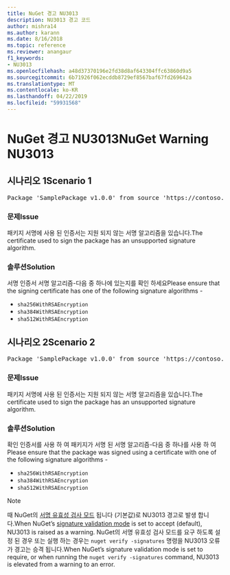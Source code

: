 ```yaml
---
title: NuGet 경고 NU3013
description: NU3013 경고 코드
author: mishra14
ms.author: karann
ms.date: 8/16/2018
ms.topic: reference
ms.reviewer: anangaur
f1_keywords:
- NU3013
ms.openlocfilehash: a48d37370196e2fd38d8af643304ffc63860d9a5
ms.sourcegitcommit: 6b71926f062ecddb8729ef8567baf67fd269642a
ms.translationtype: MT
ms.contentlocale: ko-KR
ms.lasthandoff: 04/22/2019
ms.locfileid: "59931568"
---
```

# <a name="nuget-warning-nu3013"></a><span data-ttu-id="76fc8-103">NuGet 경고 NU3013</span><span class="sxs-lookup"><span data-stu-id="76fc8-103">NuGet Warning NU3013</span></span>

## <a name="scenario-1"></a><span data-ttu-id="76fc8-104">시나리오 1</span><span class="sxs-lookup"><span data-stu-id="76fc8-104">Scenario 1</span></span>

<pre>Package 'SamplePackage v1.0.0' from source 'https://contoso.com/index.json': The signing certificate has an unsupported signature algorithm.</pre>

### <a name="issue"></a><span data-ttu-id="76fc8-105">문제</span><span class="sxs-lookup"><span data-stu-id="76fc8-105">Issue</span></span>

<span data-ttu-id="76fc8-106">패키지 서명에 사용 된 인증서는 지원 되지 않는 서명 알고리즘을 있습니다.</span><span class="sxs-lookup"><span data-stu-id="76fc8-106">The certificate used to sign the package has an unsupported signature algorithm.</span></span>


### <a name="solution"></a><span data-ttu-id="76fc8-107">솔루션</span><span class="sxs-lookup"><span data-stu-id="76fc8-107">Solution</span></span>

<span data-ttu-id="76fc8-108">서명 인증서 서명 알고리즘-다음 중 하나에 있는지를 확인 하세요</span><span class="sxs-lookup"><span data-stu-id="76fc8-108">Please ensure that the signing certificate has one of the following signature algorithms -</span></span> 
* `sha256WithRSAEncryption`
* `sha384WithRSAEncryption`
* `sha512WithRSAEncryption`



## <a name="scenario-2"></a><span data-ttu-id="76fc8-109">시나리오 2</span><span class="sxs-lookup"><span data-stu-id="76fc8-109">Scenario 2</span></span>

<pre>Package 'SamplePackage v1.0.0' from source 'https://contoso.com/index.json': The primary signature's certificate has an unsupported signature algorithm.</pre>

### <a name="issue"></a><span data-ttu-id="76fc8-110">문제</span><span class="sxs-lookup"><span data-stu-id="76fc8-110">Issue</span></span>

<span data-ttu-id="76fc8-111">패키지 서명에 사용 된 인증서는 지원 되지 않는 서명 알고리즘을 있습니다.</span><span class="sxs-lookup"><span data-stu-id="76fc8-111">The certificate used to sign the package has an unsupported signature algorithm.</span></span>


### <a name="solution"></a><span data-ttu-id="76fc8-112">솔루션</span><span class="sxs-lookup"><span data-stu-id="76fc8-112">Solution</span></span>

<span data-ttu-id="76fc8-113">확인 인증서를 사용 하 여 패키지가 서명 된 서명 알고리즘-다음 중 하나를 사용 하 여</span><span class="sxs-lookup"><span data-stu-id="76fc8-113">Please ensure that the package was signed using a certificate with one of the following signature algorithms -</span></span> 
* `sha256WithRSAEncryption`
* `sha384WithRSAEncryption`
* `sha512WithRSAEncryption`


> [!Note]
> <span data-ttu-id="76fc8-114">때 NuGet의 [서명 유효성 검사 모드](https://docs.microsoft.com/en-us/nuget/consume-packages/installing-signed-packages#configure-package-signature-requirements) 됩니다 (기본값)로 NU3013 경고로 발생 합니다.</span><span class="sxs-lookup"><span data-stu-id="76fc8-114">When NuGet’s [signature validation mode](https://docs.microsoft.com/en-us/nuget/consume-packages/installing-signed-packages#configure-package-signature-requirements) is set to accept (default), NU3013 is raised as a warning.</span></span> <span data-ttu-id="76fc8-115">NuGet의 서명 유효성 검사 모드를 요구 하도록 설정 된 경우 또는 실행 하는 경우는 `nuget verify -signatures` 명령을 NU3013 오류가 경고는 승격 됩니다.</span><span class="sxs-lookup"><span data-stu-id="76fc8-115">When NuGet’s signature validation mode is set to require, or when running the `nuget verify -signatures` command, NU3013 is elevated from a warning to an error.</span></span> 

